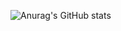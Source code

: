 ![Anurag's GitHub stats](https://github-readme-stats.vercel.app/api?username=igorvaaz&count_private=true&theme=radical)
